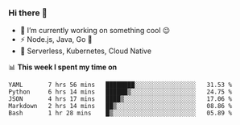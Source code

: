 ### Hi there 👋

<!--
**nodejh/nodejh** is a ✨ _special_ ✨ repository because its `README.md` (this file) appears on your GitHub profile.

Here are some ideas to get you started:

- 🔭 I’m currently working on ...
- 🌱 I’m currently learning ...
- 👯 I’m looking to collaborate on ...
- 🤔 I’m looking for help with ...
- 💬 Ask me about ...
- 📫 How to reach me: ...
- 😄 Pronouns: ...
- ⚡ Fun fact: ...
-->

- 🔭 I’m currently working on something cool :wink:
- ⚡ Node.js, Java, Go :thought_balloon:
- 🤖 Serverless, Kubernetes, Cloud Native

📊 **This week I spent my time on**

<!--START_SECTION:waka-->
```text
YAML       7 hrs 56 mins   ████████░░░░░░░░░░░░░░░░░   31.53 % 
Python     6 hrs 14 mins   ██████▒░░░░░░░░░░░░░░░░░░   24.75 % 
JSON       4 hrs 17 mins   ████▒░░░░░░░░░░░░░░░░░░░░   17.06 % 
Markdown   2 hrs 14 mins   ██▒░░░░░░░░░░░░░░░░░░░░░░   08.86 % 
Bash       1 hr 28 mins    █▒░░░░░░░░░░░░░░░░░░░░░░░   05.89 % 
```
<!--END_SECTION:waka-->


<!--
:traffic_light: **Visitors**

![visitors](https://visitor-badge.glitch.me/badge?page_id=nodejh.nodejh)
-->
